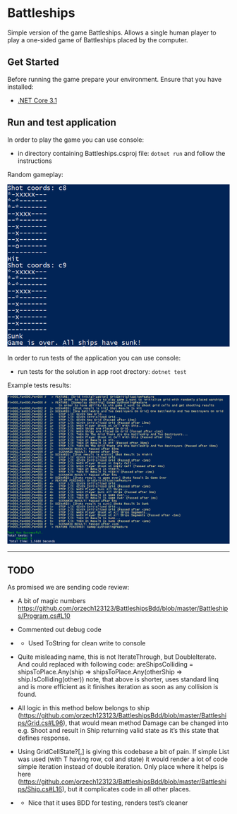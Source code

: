 Battleships 
============

Simple version of the game Battleships.
Allows a single human player to play a one-sided game of Battleships placed by the computer.

## Get Started

Before running the game prepare your environment. Ensure that you have installed:
* [.NET Core 3.1](https://dotnet.microsoft.com/download/dotnet-core/3.1)

## Run and test application

In order to play the game you can use console:
* in directory containing Battleships.csproj file: ```dotnet run``` and follow the instructions 

Random gameplay:

![Image](https://raw.githubusercontent.com/orzech123123/BattleshipsBdd/master/gameplay-example.PNG?raw=true)

In order to run tests of the application you can use console:
* run tests for the solution in app root drectory: ```dotnet test```

Example tests results:

![Image](https://raw.githubusercontent.com/orzech123123/BattleshipsBdd/master/tests-run-example.PNG?raw=true)


---------


## TODO 
As promised we are sending code review:
* A bit of magic numbers https://github.com/orzech123123/BattleshipsBdd/blob/master/Battleships/Program.cs#L10

* Commented out debug code

* + Used ToString for clean write to console

* Quite misleading name, this is not IterateThrough, but DoubleIterate. And could replaced with following code: areShipsColliding = shipsToPlace.Any(ship => shipsToPlace.Any(otherShip => ship.IsColliding(other)) note, that above is shorter, uses standard linq and is more efficient as it finishes iteration as soon as any collision is found.

* All logic in this method below belongs to ship (https://github.com/orzech123123/BattleshipsBdd/blob/master/Battleships/Grid.cs#L96), that would mean method Damage can be changed into e.g. Shoot and result in Ship returning valid state as it’s this state that defines response.

* Using GridCellState?[,] is giving this codebase a bit of pain. If simple List<T> was used (with T having row, col and state) it would render a lot of code simple iteration instead of double iteration. Only place where it helps is here (https://github.com/orzech123123/BattleshipsBdd/blob/master/Battleships/Ship.cs#L16), but it complicates code in all other places.

* + Nice that it uses BDD for testing, renders test’s cleaner
